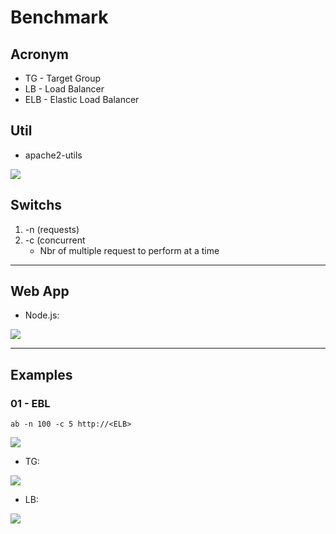 # Benchmark

## Acronym
* TG - Target Group
* LB - Load Balancer
* ELB - Elastic Load Balancer

## Util
* apache2-utils

[<img src="https://i.imgur.com/dmwk99c.png">](https://i.imgur.com/dmwk99c.png)

## Switchs
1. -n (requests)
2. -c (concurrent
    * Nbr of multiple request to perform at a time

---

## Web App
* Node.js:

[<img src="https://i.imgur.com/XzIXto0.png">](https://i.imgur.com/XzIXto0.png)

---

## Examples
### 01 - EBL
````shell
ab -n 100 -c 5 http://<ELB>
````
[<img src="https://i.imgur.com/6k60lQq.png">](https://i.imgur.com/6k60lQq.png)

* TG:

[<img src="https://i.imgur.com/3hNJ6Qk.png">](https://i.imgur.com/3hNJ6Qk.png)

* LB:

[<img src="https://i.imgur.com/Ii7cm79.png">](https://i.imgur.com/Ii7cm79.png)
